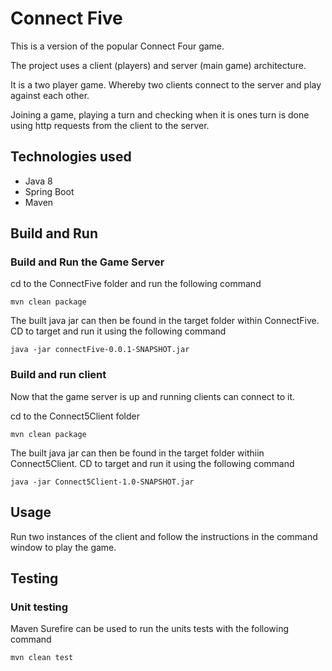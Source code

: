 # Connect Five #
This is a version of the popular Connect Four game. 

The project uses a client (players) and server (main game) architecture. 

It is a two player game. Whereby two clients connect to the server and play against each other.

Joining a game, playing a turn and checking when it is ones turn is done using http requests from the client to the server. 

## Technologies used
*  Java 8
*  Spring Boot
*  Maven


## Build and Run


### Build and Run the Game Server
cd to the ConnectFive folder and run the following command

```
mvn clean package
```
The built java jar can then be found in the target folder within ConnectFive. CD to target and run it using the following command

```
java -jar connectFive-0.0.1-SNAPSHOT.jar
```

### Build and run client

Now that the game server is up and running clients can connect to it. 

cd to the Connect5Client folder
```
mvn clean package
```
The built java jar can then be found in the target folder withiin Connect5Client. CD to target and run it using the following command

```
java -jar Connect5Client-1.0-SNAPSHOT.jar
```



## Usage

Run two instances of the client and follow the instructions in the command window to play the game.


## Testing

### Unit testing
Maven Surefire can be used to run the units tests with the following command
```
mvn clean test
```





